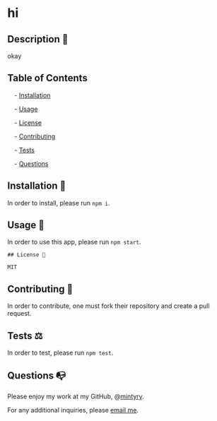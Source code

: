 
# hi


## Description 📰

okay


## Table of Contents

&nbsp;&nbsp;&nbsp;&nbsp;- [Installation](#Installation)

&nbsp;&nbsp;&nbsp;&nbsp;- [Usage](#Usage)

&nbsp;&nbsp;&nbsp;&nbsp;- [License](#License)

&nbsp;&nbsp;&nbsp;&nbsp;- [Contributing](#Contributing)

&nbsp;&nbsp;&nbsp;&nbsp;- [Tests](#Tests)

&nbsp;&nbsp;&nbsp;&nbsp;- [Questions](#Questions)


<a id="Installation"></a>
## Installation 🔌

In order to install, please run `npm i`.


<a id="Usage"></a>
## Usage 🧮

In order to use this app, please run `npm start`.


<a id="License"></a>

    ## License 📜

    MIT


<a id="Contributing"></a>
## Contributing 🍴

In order to contribute, one must fork their repository and create a pull request.


<a id="Tests"></a>
## Tests ⚖️

In order to test, please run `npm test`.


<a id="Questions"></a>
## Questions 📭

Please enjoy my work at my GitHub, @[mintyry](https://github.com/mintyry).

For any additional inquiries, please [email me](mailto:hi@aol.com).
